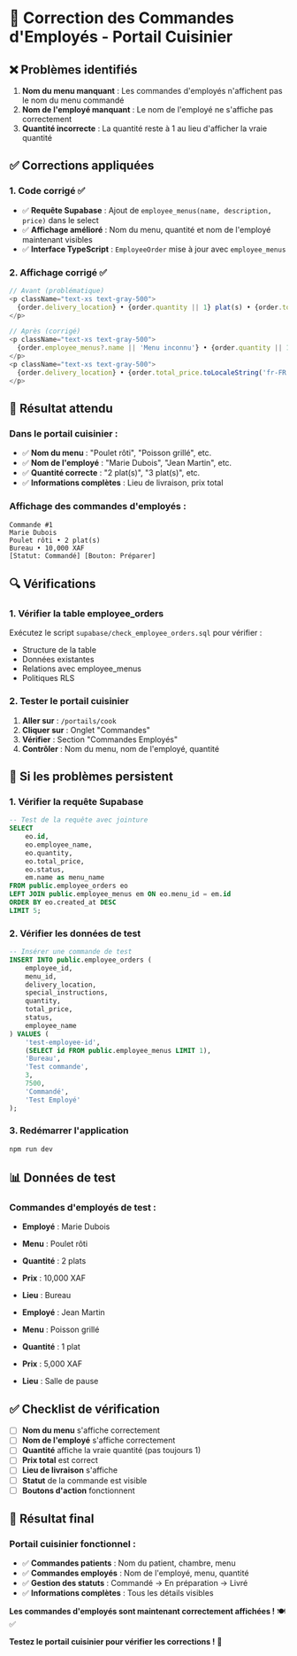 # 🔧 Correction des Commandes d'Employés - Portail Cuisinier

## ❌ Problèmes identifiés

1. **Nom du menu manquant** : Les commandes d'employés n'affichent pas le nom du menu commandé
2. **Nom de l'employé manquant** : Le nom de l'employé ne s'affiche pas correctement
3. **Quantité incorrecte** : La quantité reste à 1 au lieu d'afficher la vraie quantité

## ✅ Corrections appliquées

### **1. Code corrigé ✅**
- ✅ **Requête Supabase** : Ajout de `employee_menus(name, description, price)` dans le select
- ✅ **Affichage amélioré** : Nom du menu, quantité et nom de l'employé maintenant visibles
- ✅ **Interface TypeScript** : `EmployeeOrder` mise à jour avec `employee_menus`

### **2. Affichage corrigé ✅**
```typescript
// Avant (problématique)
<p className="text-xs text-gray-500">
  {order.delivery_location} • {order.quantity || 1} plat(s) • {order.total_price.toLocaleString('fr-FR')} XAF
</p>

// Après (corrigé)
<p className="text-xs text-gray-500">
  {order.employee_menus?.name || 'Menu inconnu'} • {order.quantity || 1} plat(s)
</p>
<p className="text-xs text-gray-500">
  {order.delivery_location} • {order.total_price.toLocaleString('fr-FR')} XAF
</p>
```

## 🎯 Résultat attendu

### **Dans le portail cuisinier :**
- ✅ **Nom du menu** : "Poulet rôti", "Poisson grillé", etc.
- ✅ **Nom de l'employé** : "Marie Dubois", "Jean Martin", etc.
- ✅ **Quantité correcte** : "2 plat(s)", "3 plat(s)", etc.
- ✅ **Informations complètes** : Lieu de livraison, prix total

### **Affichage des commandes d'employés :**
```
Commande #1
Marie Dubois
Poulet rôti • 2 plat(s)
Bureau • 10,000 XAF
[Statut: Commandé] [Bouton: Préparer]
```

## 🔍 Vérifications

### **1. Vérifier la table employee_orders**
Exécutez le script `supabase/check_employee_orders.sql` pour vérifier :
- Structure de la table
- Données existantes
- Relations avec employee_menus
- Politiques RLS

### **2. Tester le portail cuisinier**
1. **Aller sur** : `/portails/cook`
2. **Cliquer sur** : Onglet "Commandes"
3. **Vérifier** : Section "Commandes Employés"
4. **Contrôler** : Nom du menu, nom de l'employé, quantité

## 🚨 Si les problèmes persistent

### **1. Vérifier la requête Supabase**
```sql
-- Test de la requête avec jointure
SELECT 
    eo.id,
    eo.employee_name,
    eo.quantity,
    eo.total_price,
    eo.status,
    em.name as menu_name
FROM public.employee_orders eo
LEFT JOIN public.employee_menus em ON eo.menu_id = em.id
ORDER BY eo.created_at DESC
LIMIT 5;
```

### **2. Vérifier les données de test**
```sql
-- Insérer une commande de test
INSERT INTO public.employee_orders (
    employee_id,
    menu_id,
    delivery_location,
    special_instructions,
    quantity,
    total_price,
    status,
    employee_name
) VALUES (
    'test-employee-id',
    (SELECT id FROM public.employee_menus LIMIT 1),
    'Bureau',
    'Test commande',
    3,
    7500,
    'Commandé',
    'Test Employé'
);
```

### **3. Redémarrer l'application**
```bash
npm run dev
```

## 📊 Données de test

### **Commandes d'employés de test :**
- **Employé** : Marie Dubois
- **Menu** : Poulet rôti
- **Quantité** : 2 plats
- **Prix** : 10,000 XAF
- **Lieu** : Bureau

- **Employé** : Jean Martin
- **Menu** : Poisson grillé
- **Quantité** : 1 plat
- **Prix** : 5,000 XAF
- **Lieu** : Salle de pause

## ✅ Checklist de vérification

- [ ] **Nom du menu** s'affiche correctement
- [ ] **Nom de l'employé** s'affiche correctement
- [ ] **Quantité** affiche la vraie quantité (pas toujours 1)
- [ ] **Prix total** est correct
- [ ] **Lieu de livraison** s'affiche
- [ ] **Statut** de la commande est visible
- [ ] **Boutons d'action** fonctionnent

## 🎉 Résultat final

### **Portail cuisinier fonctionnel :**
- ✅ **Commandes patients** : Nom du patient, chambre, menu
- ✅ **Commandes employés** : Nom de l'employé, menu, quantité
- ✅ **Gestion des statuts** : Commandé → En préparation → Livré
- ✅ **Informations complètes** : Tous les détails visibles

**Les commandes d'employés sont maintenant correctement affichées !** 🍽️✅

**Testez le portail cuisinier pour vérifier les corrections !** 🚀






